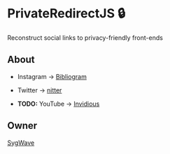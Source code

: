 # PrivateRedirectJS 🔒

Reconstruct social links to privacy-friendly front-ends

## About

* Instagram -> [Bibliogram](https://github.com/cloudrac3r/bibliogram)

* Twitter -> [nitter](https://github.com/zedeus/nitter)

* **TODO:** YouTube -> [Invidious](https://github.com/iv-org/invidious)

## Owner

[SygWave](https://sygwave.github.io)
